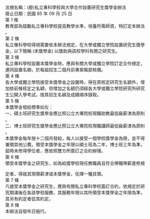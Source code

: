 法規名稱：(廢)私立專科學校與大學合作設置研究生獎學金辦法  
廢止日期：民國 85 年 09 月 25 日  
第 1 條  
教育部為鼓勵私立專科學校提高教學水準，培養所需師資，特訂定本辦法  
。  
第 2 條  
私立專科學校得視需要依本辦法規定，在大學或獨立學院設置研究生獎學  
金，以下簡稱 (本獎學金) 以獎助與該校學科有關之研究生。  
第 3 條  
私立專科學校設置本獎學金時，應與有關大學或獨立學院訂定合作規定，  
連同設置名額，於每屆招生二個月前專案報部核備。  
第 4 條  
各大學或獨立學院接受本獎學金之設置時，得在原核定研究生名額外，增  
加依前條核定之名額，但增加之名額仍須經各大學或獨立學院研究所研究  
生公開入學考試，按其招生名額及成績順序錄取。  
第 5 條  
本獎學金發給標準如左：  
一、碩士班研究生獎學金應比照公立大專院校現職助教最低級薪津為原則  
。  
二、博士班研究生獎學金應比照公立大專院校現職講師最低級薪津為原則  
。  
本獎學金每年按十二個月發給，每人以接受一個學校獎學金為限，並不得  
兼領其他公費。領受本獎學金之年限以碩士班為二年，博士班三年為準，  
屆時未修得學位者，應依照雙方所簽訂之合約辦理。  
第 6 條  
領受本獎學金之研究生，如為給獎學校現任教職員且符合帶職帶薪進修規  


定者，得就其現領薪津或本獎學金，任擇一種具領。  
第 7 條  
凡接受本獎學金之研究生，應與有關私立專科學校簽訂合約，依規定於研  
究期滿後在各該學校服務，其服務年限以其所領受本獎學金之年限為準，  
其另有約定者從其約定。  
第 8 條  
本辦法自發布日施行。  


